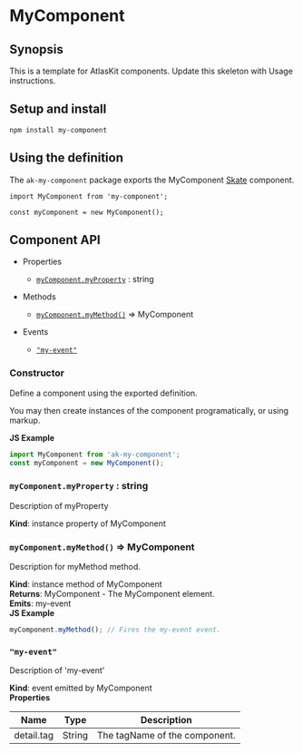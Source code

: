 # MyComponent

## Synopsis

This is a template for AtlasKit components. Update this skeleton with Usage instructions.

## Setup and install

```
npm install my-component
```

## Using the definition

The `ak-my-component` package exports the MyComponent [Skate](https://github.com/skatejs/skatejs) component.

```
import MyComponent from 'my-component';

const myComponent = new MyComponent();
```
## Component API

* Properties

    *  [`myComponent.myProperty`](#MyComponent+myProperty) : string

* Methods

    *  [`myComponent.myMethod()`](#MyComponent+myMethod) ⇒ MyComponent

* Events

    *  [`"my-event"`](#MyComponent+event_my-event)

### Constructor
Define a component using the exported definition.

You may then create instances of the component programatically, or using markup.

**JS Example**
```js
import MyComponent from 'ak-my-component';
const myComponent = new MyComponent();
```
### `myComponent.myProperty` : string
Description of myProperty

**Kind**: instance property of MyComponent  
### `myComponent.myMethod()` ⇒ MyComponent
Description for myMethod method.

**Kind**: instance method of MyComponent  
**Returns**: MyComponent - The MyComponent element.  
**Emits**: my-event  
**JS Example**
```js
myComponent.myMethod(); // Fires the my-event event.
```
### `"my-event"`
Description of 'my-event'

**Kind**: event emitted by MyComponent  
**Properties**

| Name | Type | Description |
| --- | --- | --- |
| detail.tag | String | The tagName of the component. |

